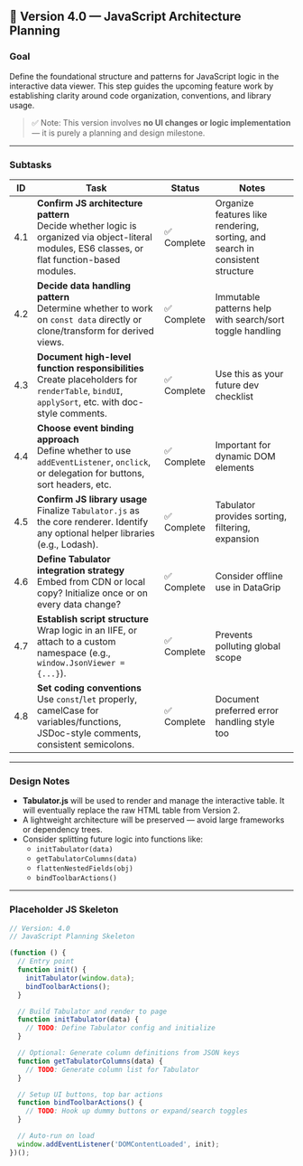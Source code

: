 ## 🧠 Version 4.0 — JavaScript Architecture Planning

### Goal

Define the foundational structure and patterns for JavaScript logic in the interactive data viewer. This step guides the upcoming feature work by establishing clarity around code organization, conventions, and library usage.

> ✅ Note: This version involves **no UI changes or logic implementation** — it is purely a planning and design milestone.

---

### Subtasks

| ID   | Task | Status | Notes |
|------|------|--------|-------|
| 4.1  | **Confirm JS architecture pattern**<br>Decide whether logic is organized via object-literal modules, ES6 classes, or flat function-based modules. | ✅ Complete | Organize features like rendering, sorting, and search in consistent structure |
| 4.2  | **Decide data handling pattern**<br>Determine whether to work on `const data` directly or clone/transform for derived views. | ✅ Complete | Immutable patterns help with search/sort toggle handling |
| 4.3  | **Document high-level function responsibilities**<br>Create placeholders for `renderTable`, `bindUI`, `applySort`, etc. with doc-style comments. | ✅ Complete | Use this as your future dev checklist |
| 4.4  | **Choose event binding approach**<br>Define whether to use `addEventListener`, `onclick`, or delegation for buttons, sort headers, etc. | ✅ Complete | Important for dynamic DOM elements |
| 4.5  | **Confirm JS library usage**<br>Finalize `Tabulator.js` as the core renderer. Identify any optional helper libraries (e.g., Lodash). | ✅ Complete | Tabulator provides sorting, filtering, expansion |
| 4.6  | **Define Tabulator integration strategy**<br>Embed from CDN or local copy? Initialize once or on every data change? | ✅ Complete | Consider offline use in DataGrip |
| 4.7  | **Establish script structure**<br>Wrap logic in an IIFE, or attach to a custom namespace (e.g., `window.JsonViewer = {...}`). | ✅ Complete | Prevents polluting global scope |
| 4.8  | **Set coding conventions**<br>Use `const`/`let` properly, camelCase for variables/functions, JSDoc-style comments, consistent semicolons. | ✅ Complete | Document preferred error handling style too |

---

### Design Notes

- **Tabulator.js** will be used to render and manage the interactive table. It will eventually replace the raw HTML table from Version 2.
- A lightweight architecture will be preserved — avoid large frameworks or dependency trees.
- Consider splitting future logic into functions like:
  - `initTabulator(data)`
  - `getTabulatorColumns(data)`
  - `flattenNestedFields(obj)`
  - `bindToolbarActions()`

---

### Placeholder JS Skeleton

```js
// Version: 4.0
// JavaScript Planning Skeleton

(function () {
  // Entry point
  function init() {
    initTabulator(window.data);
    bindToolbarActions();
  }

  // Build Tabulator and render to page
  function initTabulator(data) {
    // TODO: Define Tabulator config and initialize
  }

  // Optional: Generate column definitions from JSON keys
  function getTabulatorColumns(data) {
    // TODO: Generate column list for Tabulator
  }

  // Setup UI buttons, top bar actions
  function bindToolbarActions() {
    // TODO: Hook up dummy buttons or expand/search toggles
  }

  // Auto-run on load
  window.addEventListener('DOMContentLoaded', init);
})();
```
